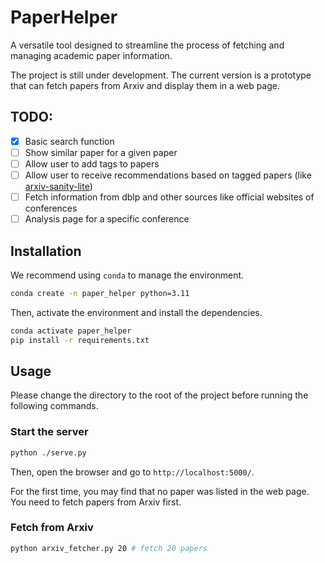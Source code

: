 # PaperHelper
A versatile tool designed to streamline the process of fetching and managing academic paper information. 

The project is still under development. The current version is a prototype that can fetch papers from Arxiv and display them in a web page.

## TODO:

- [x] Basic search function
- [ ] Show similar paper for a given paper
- [ ] Allow user to add tags to papers
- [ ] Allow user to receive recommendations based on tagged papers (like [arxiv-sanity-lite](https://github.com/karpathy/arxiv-sanity-lite))
- [ ] Fetch information from dblp and other sources like official websites of conferences
- [ ] Analysis page for a specific conference

## Installation

We recommend using `conda` to manage the environment. 

```bash
conda create -n paper_helper python=3.11
```

Then, activate the environment and install the dependencies.

```bash
conda activate paper_helper
pip install -r requirements.txt
```


## Usage

Please change the directory to the root of the project before running the following commands.

### Start the server

```bash
python ./serve.py
```

Then, open the browser and go to `http://localhost:5000/`.

For the first time, you may find that no paper was listed in the web page. You need to fetch papers from Arxiv first.

### Fetch from Arxiv

```bash
python arxiv_fetcher.py 20 # fetch 20 papers
```




